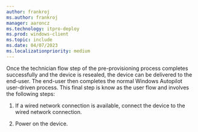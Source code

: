 ```yaml
---
author: frankroj
ms.author: frankroj
manager: aaroncz
ms.technology: itpro-deploy
ms.prod: windows-client
ms.topic: include
ms.date: 04/07/2023
ms.localizationpriority: medium
---
```


<!-- This file is shared by the following articles:

azure-ad-join-user-flow.md
hybrid-azure-ad-join-user-flow.md

Headings are driven by article context. -->

Once the technician flow step of the pre-provisioning process completes successfully and the device is resealed, the device can be delivered to the end-user. The end-user then completes the normal Windows Autopilot user-driven process. This final step is know as the user flow and involves the following steps:

1. If a wired network connection is available, connect the device to the wired network connection.

2. Power on the device.
